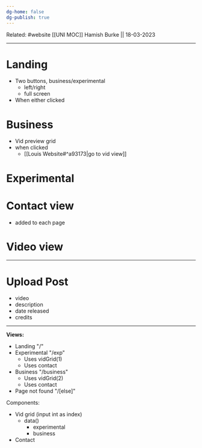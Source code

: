 ```yaml
---
dg-home: false
dg-publish: true
---
```

Related: #website 
[[UNI MOC]]
Hamish Burke || 18-03-2023
***

# Landing

- Two buttons, business/experimental
	- left/right
	- full screen
- When either clicked

# Business

- Vid preview grid
- when clicked
	- [[Louis Website#^a93173\|go to vid view]]

# Experimental

# Contact view

- added to each page

# Video view

***

# Upload Post

- video
- description
- date released
- credits

***

**Views:**
- Landing "/"
- Experimental "/exp"
	- Uses vidGrid(1)
	- Uses contact
- Business "/business"
	- Uses vidGrid(2)
	- Uses contact
- Page not found "/[else]"



Components:
- Vid grid (input int as index)
	- data()
		- experimental
		- business
- Contact










